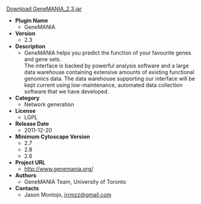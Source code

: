 <a href="GeneMANIA_2.3.jar">Download GeneMANIA_2.3.jar</a>

* __Plugin Name__
  * GeneMANIA
* __Version__
  * 2.3
* __Description__
  * GeneMANIA helps you predict the function of your favourite genes and gene sets.<br>The interface is backed by powerful analysis software and a large data warehouse containing extensive amounts of existing functional genomics data. The data warehouse supporting our interface will be kept current using low-maintenance, automated data collection software that we have developed.
* __Category__
  * Network generation
* __License__
  * LGPL
* __Release Date__
  * 2011-12-20
* __Minimum Cytoscape Version__
  * 2.7
  * 2.8
  * 2.6
* __Project URL__
  * http://www.genemania.org/
* __Authors__
  * GeneMANIA Team, University of Toronto
* __Contacts__
  * Jason Montojo, jrrmzz@gmail.com
